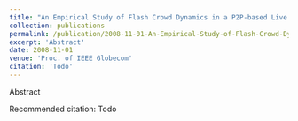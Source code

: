 ```yaml
---
title: "An Empirical Study of Flash Crowd Dynamics in a P2P-based Live Video Streaming System"
collection: publications
permalink: /publication/2008-11-01-An-Empirical-Study-of-Flash-Crowd-Dynamics-in-a-P2P-based-Live-Video-Streaming-System
excerpt: 'Abstract'
date: 2008-11-01
venue: 'Proc. of IEEE Globecom'
citation: 'Todo'
---
```

Abstract

Recommended citation: Todo